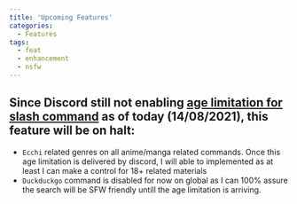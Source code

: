 ```yaml
---
title: 'Upcoming Features'
categories:
  - Features
tags:
  - feat
  - enhancement
  - nsfw
---
```


## Since Discord still not enabling [age limitation for slash command](https://github.com/discord/discord-api-docs/discussions/3581) as of today (14/08/2021), this feature will be on halt:
- `Ecchi` related genres on all anime/manga related commands. Once this age limitation is delivered by discord, I will able to implemented as at least I can make a control for 18+ related materials
- `Duckduckgo` command is disabled for now on global as I can 100% assure the search will be SFW friendly untill the age limitation is arriving.
